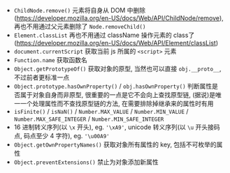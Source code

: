 * `ChildNode.remove()` 元素将自身从 DOM 中删除(https://developer.mozilla.org/en-US/docs/Web/API/ChildNode/remove), 再也不用通过父元素删除了 `Node.removeChild()`
* `Element.classList` 再也不用通过 className 操作元素的 class了 (https://developer.mozilla.org/en-US/docs/Web/API/Element/classList)
* `document.currentScript` 获取当前 js 所属的 `<script>` 元素
* `Function.name` 获取函数名
* `Object.getPrototypeOf()` 获取对象的原型, 当然也可以直接 `obj.__proto__`, 不过前者更标准一点
* `Object.prototype.hasOwnProperty()` / `obj.hasOwnProperty()` 判断属性是否属于对象自身而非原型, 很重要的一点是它不会向上查找原型链, (据说)是唯一一个处理属性而不查找原型链的方法, 在需要排除掉继承来的属性时有用
* `isFinite()` / `isNaN()` / `Number.MAX_VALUE` / `Number.MIN_VALUE` / `Number.MAX_SAFE_INTEGER` / `Number.MIN_SAFE_INTEGER`
* 16 进制转义序列(以 `\x` 开头), eg. `'\xA9'`, unicode 转义序列(以 `\u` 开头接码点, 码点至少 4 字符), eg. `'\u00A9'`
* `Object.getOwnPropertyNames()` 获取对象所有属性的 key, 包括不可枚举的属性
* `Object.preventExtensions()` 禁止为对象添加新属性

